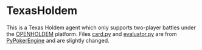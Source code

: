 # TexasHoldem
This is a Texas Holdem agent which only supports two-player battles under the [OPENHOLDEM](http://holdem.ia.ac.cn/) platform. 
Files [card.py](https://github.com/Chen-Lehan/TexasHoldem/blob/main/utils/card.py) and [evaluator.py](https://github.com/Chen-Lehan/TexasHoldem/blob/main/utils/evaluator.py) are from [PyPokerEngine](https://ishikota.github.io/PyPokerEngine/) and are slightly changed.
